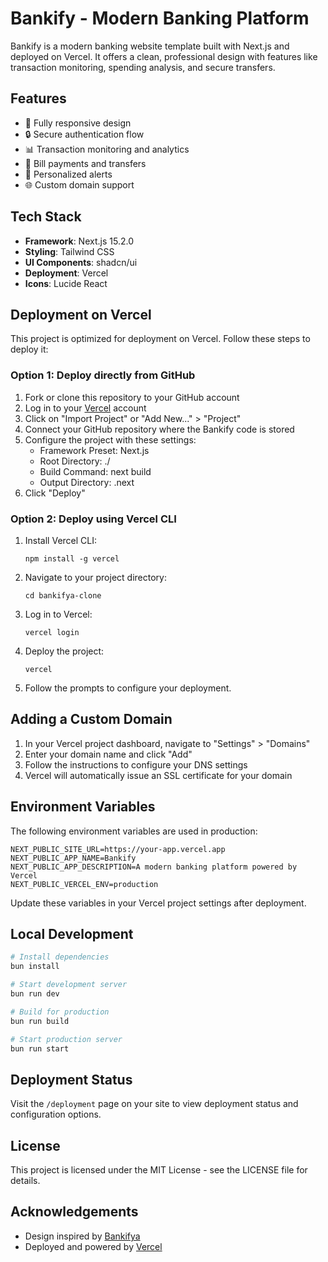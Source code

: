 # Bankify - Modern Banking Platform

Bankify is a modern banking website template built with Next.js and deployed on Vercel. It offers a clean, professional design with features like transaction monitoring, spending analysis, and secure transfers.

## Features

- 📱 Fully responsive design
- 🔒 Secure authentication flow
- 📊 Transaction monitoring and analytics
- 💸 Bill payments and transfers
- 🔔 Personalized alerts
- 🌐 Custom domain support

## Tech Stack

- **Framework**: Next.js 15.2.0
- **Styling**: Tailwind CSS
- **UI Components**: shadcn/ui
- **Deployment**: Vercel
- **Icons**: Lucide React

## Deployment on Vercel

This project is optimized for deployment on Vercel. Follow these steps to deploy it:

### Option 1: Deploy directly from GitHub

1. Fork or clone this repository to your GitHub account
2. Log in to your [Vercel](https://vercel.com/) account
3. Click on "Import Project" or "Add New..." > "Project"
4. Connect your GitHub repository where the Bankify code is stored
5. Configure the project with these settings:
   - Framework Preset: Next.js
   - Root Directory: ./
   - Build Command: next build
   - Output Directory: .next
6. Click "Deploy"

### Option 2: Deploy using Vercel CLI

1. Install Vercel CLI:
   ```
   npm install -g vercel
   ```

2. Navigate to your project directory:
   ```
   cd bankifya-clone
   ```

3. Log in to Vercel:
   ```
   vercel login
   ```

4. Deploy the project:
   ```
   vercel
   ```

5. Follow the prompts to configure your deployment.

## Adding a Custom Domain

1. In your Vercel project dashboard, navigate to "Settings" > "Domains"
2. Enter your domain name and click "Add"
3. Follow the instructions to configure your DNS settings
4. Vercel will automatically issue an SSL certificate for your domain

## Environment Variables

The following environment variables are used in production:

```
NEXT_PUBLIC_SITE_URL=https://your-app.vercel.app
NEXT_PUBLIC_APP_NAME=Bankify
NEXT_PUBLIC_APP_DESCRIPTION=A modern banking platform powered by Vercel
NEXT_PUBLIC_VERCEL_ENV=production
```

Update these variables in your Vercel project settings after deployment.

## Local Development

```bash
# Install dependencies
bun install

# Start development server
bun run dev

# Build for production
bun run build

# Start production server
bun run start
```

## Deployment Status

Visit the `/deployment` page on your site to view deployment status and configuration options.

## License

This project is licensed under the MIT License - see the LICENSE file for details.

## Acknowledgements

- Design inspired by [Bankifya](https://bankifya.framer.website/)
- Deployed and powered by [Vercel](https://vercel.com/)
